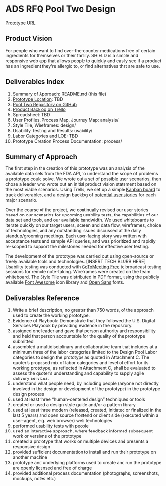 ﻿# ADS RFQ Pool Two Design
[Prototype URL](http://www.google.com)




## Product Vision
For people who want to find over-the-counter medications free of certain ingredients for themselves or their family. SHIELD is a simple and responsive web app that allows people to quickly and easily see if a product has an ingredient they're allergic to, or find alternatives that are safe to use.

## Deliverables Index
1. Summary of Approach: README.md (this file)
2. [Prototype Location](http://www.google.com): TBD
3. [Pool Two Repository on GitHub](https://github.com/PyramidSystemsInc/ADS-Design)
4. [Product Backlog on Trello](https://trello.com/b/S1uBdwEg/product-backlog)
5. Spreadsheet: TBD
6. User Profiles, Process Map, Journey Map: analysis/
7. Style Tile, Wireframes: design/
8. Usability Testing and Results: usability/
9. Labor Categories and LOE: TBD
10. Prototype Creation Process Documentation: process/

## Summary of Approach
The first step in the creation of this prototype was an analysis of the available data sets from the FDA API, to understand the scope of problems a prototype could solve. We wrote out a set of possible user scenarios, then chose a leader who wrote out an initial product vision statement based on the most viable scenarios. Using Trello, we set up a simple [Kanban board](https://trello.com/b/S1uBdwEg/product-backlog) to track deliverables, and a design backlog of [potential user stories](https://trello.com/b/KcsLZZtj/product-roadmap) for each major scenario.

Over the course of the project, we continually revised our user stories based on our scenarios for upcoming usability tests, the capabilities of our data set and tools, and our available bandwidth. We used whiteboards to iterate quickly on our target users, screen and data flow, wireframes, choice of technologies, and any outstanding issues discussed at the daily standup/grooming meetings. Each user-facing story was written with acceptance tests and sample API queries, and was prioritized and rapidly re-scoped to support the milestones needed for effective user testing. 

The development of the prototype was carried out using open-source or freely available tools and technologies. [INSERT TECH BLURB HERE] Usability testing was conducted with [GoToMeeting Free](http://free.gotomeeting.com) to broadcast testing sessions for remote note-taking. Wireframes were created on the team whiteboard. The Style Tile was distributed in PDF format, using the publicly available [Font Awesome](http://fortawesome.github.io/Font-Awesome/) icon library and [Open Sans](https://www.google.com/fonts#UsePlace:use/Collection:Open+Sans) fonts. 

## Deliverables Reference
1. Write a brief description, no greater than 750 words, of the approach used to create the working prototype.
2. Evidence of Playbook: Demonstrate that they followed the U.S. Digital Services Playbook by providing evidence in the repository.
3. assigned one leader and gave that person authority and responsibility and held that person accountable for the quality of the prototype submitted
4. assembled a multidisciplinary and collaborative team that includes at a minimum three of the labor categories limited to the Design Pool Labor categories to design the prototype as quoted in Attachment C. The quoter’s proposed mix of labor categories and level of effort for its working prototype, as reflected in Attachment C, shall be evaluated to assess the quoter’s understanding and capability to supply agile delivery services.
5. understand what people need, by including people (anyone not directly involved in the design or development of the prototype) in the prototype design process
6. used at least three “human-centered design” techniques or tools
7. created or used a design style guide and/or a pattern library
8. used at least three modern (released, created, initiated or finalized in the last 5 years) and open source frontend or client side (executed within a user-agent, e.g. web browser) web technologies 
9. performed usability tests with people
10. used an interactive approach, where feedback informed subsequent work or versions of the prototype
11. created a prototype that works on multiple devices and presents a responsive design
12. provided sufficient documentation to install and run their prototype on another machine
13. prototype and underlying platforms used to create and run the prototype are openly licensed and free of charge
14. provided additional process documentation (photographs, screenshots, mockups, notes etc.)
